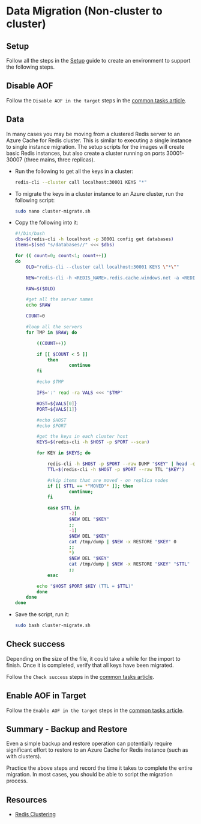 # Data Migration (Non-cluster to cluster)

## Setup

Follow all the steps in the [Setup](./../05_Appendix/00_Setup.md) guide to create an environment to support the following steps.

## Disable AOF

Follow the `Disable AOF in the target` steps in the [common tasks article](03_DataMigration_Common.md).

## Data

In many cases you may be moving from a clustered Redis server to an Azure Cache for Redis cluster.  This is similar to executing a single instance to single instance migration.  The setup scripts for the images will create basic Redis instances, but also create a cluster running on ports 30001-30007 (three mains, three replicas).

- Run the following to get all the keys in a cluster:

    ```bash
    redis-cli --cluster call localhost:30001 KEYS "*"
    ```

- To migrate the keys in a cluster instance to an Azure cluster, run the following script:

    ```bash
    sudo nano cluster-migrate.sh
    ```

- Copy the following into it:

    ```bash
    #!/bin/bash
    dbs=$(redis-cli -h localhost -p 30001 config get databases)
    items=$(sed "s/databases//" <<< $dbs)

    for (( count=0; count<1; count++))
    do
        OLD="redis-cli --cluster call localhost:30001 KEYS \"*\""

        NEW="redis-cli -h <REDIS_NAME>.redis.cache.windows.net -a <REDIS_KEY>"

        RAW=$($OLD)

        #get all the server names
        echo $RAW

        COUNT=0

        #loop all the servers
        for TMP in $RAW; do

            ((COUNT++))

            if [[ $COUNT < 5 ]]
                then
                        continue
            fi

            #echo $TMP

            IFS=':' read -ra VALS <<< "$TMP"

            HOST=${VALS[0]}
            PORT=${VALS[1]}

            #echo $HOST
            #echo $PORT

            #get the keys in each cluster host
            KEYS=$(redis-cli -h $HOST -p $PORT --scan)

            for KEY in $KEYS; do

                redis-cli -h $HOST -p $PORT --raw DUMP "$KEY" | head -c-1 > /tmp/dump
                TTL=$(redis-cli -h $HOST -p $PORT --raw TTL "$KEY")

                #skip items that are moved - on replica nodes
                if [[ $TTL == *"MOVED"* ]]; then
                        continue;
                fi

                case $TTL in
                        -2)
                        $NEW DEL "$KEY"
                        ;;
                        -1)
                        $NEW DEL "$KEY"
                        cat /tmp/dump | $NEW -x RESTORE "$KEY" 0
                        ;;
                        *)
                        $NEW DEL "$KEY"
                        cat /tmp/dump | $NEW -x RESTORE "$KEY" "$TTL"
                        ;;
                esac

            echo "$HOST $PORT $KEY (TTL = $TTL)"
            done
        done
    done
    ```

- Save the script, run it:

    ```bash
    sudo bash cluster-migrate.sh
    ```

## Check success

Depending on the size of the file, it could take a while for the import to finish.  Once it is completed, verify that all keys have been migrated.

Follow the `Check success` steps in the [common tasks article](03_DataMigration_Common.md).

## Enable AOF in Target

Follow the `Enable AOF in the target` steps in the [common tasks article](03_DataMigration_Common.md).

## Summary - Backup and Restore

Even a simple backup and restore operation can potentially require significant effort to restore to an Azure Cache for Redis instance (such as with clusters).

Practice the above steps and record the time it takes to complete the entire migration. In most cases, you should be able to script the migration process.

## Resources

- [Redis Clustering](https://redis.io/topics/cluster-tutorial)
